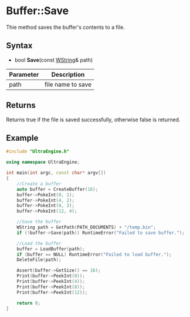 # Buffer::Save

Thie method saves the buffer's contents to a file.

## Syntax
- bool **Save**(const [WString](WString.md)& path)

| Parameter | Description |
|---|---|
| path | file name to save |

## Returns

Returns true if the file is saved successfully, otherwise false is returned.

## Example

```c++
#include "UltraEngine.h"

using namespace UltraEngine;

int main(int argc, const char* argv[])
{
	//Create a buffer
	auto buffer = CreateBuffer(16);
	buffer->PokeInt(0, 1);
	buffer->PokeInt(4, 2);
	buffer->PokeInt(8, 3);
	buffer->PokeInt(12, 4);

	//Save the buffer
	WString path = GetPath(PATH_DOCUMENTS) + "/temp.bin";
	if (!buffer->Save(path)) RuntimeError("Failed to save buffer.");

	//Load the buffer
	buffer = LoadBuffer(path);
	if (buffer == NULL) RuntimeError("Failed to load buffer.");
	DeleteFile(path);

	Assert(buffer->GetSize() == 16);
	Print(buffer->PeekInt(0));
	Print(buffer->PeekInt(4));
	Print(buffer->PeekInt(8));
	Print(buffer->PeekInt(12));

	return 0;
}
```
